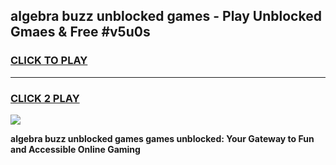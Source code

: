 
## algebra buzz unblocked games - Play Unblocked Gmaes & Free #v5u0s
<h3>
<a href="https://news.freeplayer.one?title=algebra_buzz_unblocked_games&ref=03M">CLICK TO PLAY</a></h3>
<hr>

<h3>
<a href="https://news.freeplayer.one?title=algebra_buzz_unblocked_games&ref=03M">CLICK 2 PLAY</a>
  
</h3>

<a href="https://news.freeplayer.one?title=algebra_buzz_unblocked_games&ref=03M"><img src="https://clearcache.store/games.png"></a>


**algebra buzz unblocked games games unblocked: Your Gateway to Fun and Accessible Online Gaming**
